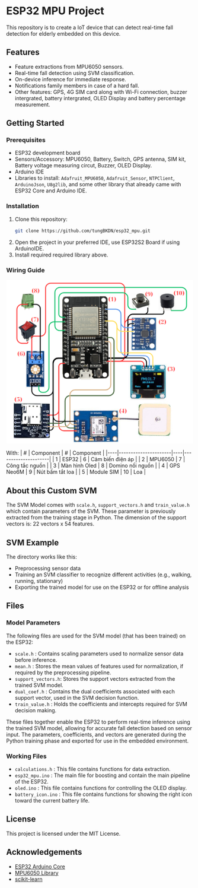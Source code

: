 # ESP32 MPU Project

This repository is to create a IoT device that can detect real-time fall detection for elderly embedded on this device.

## Features

- Feature extractions from MPU6050 sensors.
- Real-time fall detection using SVM classification.
- On-device inference for immediate response.
- Notifications family members in case of a hard fall.
- Other features: GPS, 4G SIM card along with Wi-Fi connection, buzzer intergrated, battery intergrated, OLED Display and battery percentage measurement.

## Getting Started

### Prerequisites

- ESP32 development board
- Sensors/Accessory: MPU6050, Battery, Switch, GPS antenna, SIM kit, Battery voltage measuring circut, Buzzer, OLED Display.
- Arduino IDE
- Libraries to install: `Adafruit_MPU6050`, `Adafruit_Sensor`, `NTPClient`, `ArduinoJson`, `U8g2lib`, and some other library that already came with ESP32 Core and Arduino IDE.


### Installation

1. Clone this repository:
   ```bash
   git clone https://github.com/tungBKDN/esp32_mpu.git
   ```
2. Open the project in your preferred IDE, use ESP32S2 Board if using ArduinoIDE.
3. Install required required library above.

### Wiring Guide
![Wiring Guide](./WiringGuide.png)

With:
| #  | Component            | #  | Component           |
|----|----------------------|----|---------------------|
| 1  | ESP32                | 6  | Cảm biến điện áp    |
| 2  | MPU6050              | 7  | Công tắc nguồn      |
| 3  | Màn hình Oled        | 8  | Domino nối nguồn    |
| 4  | GPS Neo6M            | 9  | Nút bấm tắt loa     |
| 5  | Module SIM           | 10 | Loa                 |


## About this Custom SVM

The SVM Model comes with `scale.h`, `support_vectors.h` and `train_value.h` which contain parameters of the SVM. These parameter is previously extracted from the training stage in Python.
The dimension of the support vectors is: 22 vectors x 54 features.

## SVM Example

The directory works like this:
- Preprocessing sensor data
- Training an SVM classifier to recognize different activities (e.g., walking, running, stationary)
- Exporting the trained model for use on the ESP32 or for offline analysis

## Files

### Model Parameters

The following files are used for the SVM model (that has been trained) on the ESP32:
- `scale.h`          : Contains scaling parameters used to normalize sensor data before inference.
- `mean.h`           : Stores the mean values of features used for normalization, if required by the preprocessing pipeline.
- `support_vectors.h`: Stores the support vectors extracted from the trained SVM model.
- `dual_coef.h`      : Contains the dual coefficients associated with each support vector, used in the SVM decision function.
- `train_value.h`    : Holds the coefficients and intercepts required for SVM decision making.

These files together enable the ESP32 to perform real-time inference using the trained SVM model, allowing for accurate fall detection based on sensor input.
The parameters, coefficients, and vectors are generated during the Python training phase and exported for use in the embedded environment.

### Working Files
- `calculations.h`   : This file contains functions for data extraction.
- `esp32_mpu.ino`    : The main file for boosting and contain the main pipeline of the ESP32.
- `oled.ino`         : This file contains functions for controlling the OLED display.
- `battery_icon.ino` : This file contains functions for showing the right icon toward the current battery life.

## License

This project is licensed under the MIT License.

## Acknowledgements

- [ESP32 Arduino Core](https://github.com/espressif/arduino-esp32)
- [MPU6050 Library](https://github.com/jrowberg/i2cdevlib)
- [scikit-learn](https://scikit-learn.org/)